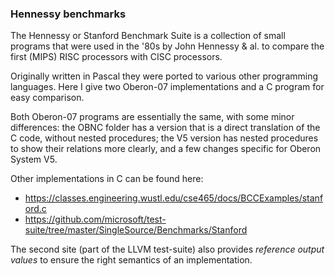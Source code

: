 ### Hennessy benchmarks
The Hennessy or Stanford Benchmark Suite is a collection of small programs that were used in the '80s by John Hennessy & al. to compare the first (MIPS) RISC processors with CISC processors.

Originally written in Pascal they were ported to various other programming languages. Here I give two Oberon-07 implementations and a C program for easy comparison. 

Both Oberon-07 programs are essentially the same, with some minor differences: the OBNC folder has a version that is a direct translation of the C code, without nested procedures; the V5 version has nested procedures to show their relations more clearly, and a few changes specific for Oberon System V5.

Other implementations in C can be found here:
- https://classes.engineering.wustl.edu/cse465/docs/BCCExamples/stanford.c
- https://github.com/microsoft/test-suite/tree/master/SingleSource/Benchmarks/Stanford

The second site (part of the LLVM test-suite) also provides *reference output values* to ensure the right semantics of an implementation.
